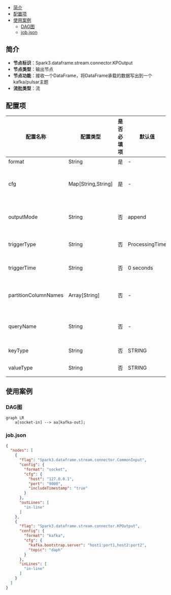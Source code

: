 <!-- TOC -->
  * [简介](#简介)
  * [配置项](#配置项)
  * [使用案例](#使用案例)
    * [DAG图](#dag图)
    * [job.json](#jobjson)
<!-- TOC -->
## 简介

- **节点标识**：Spark3.dataframe.stream.connector.KPOutput
- **节点类型**：输出节点
- **节点功能**：接收一个DataFrame，将DataFrame承载的数据写出到一个kafka/pulsar主题
- **流批类型**：流

## 配置项

| 配置名称                 | 配置类型               | 是否必填项 | 默认值            | 描述                                                                                                                                                                                                                       |
|----------------------|--------------------|-------|----------------|--------------------------------------------------------------------------------------------------------------------------------------------------------------------------------------------------------------------------|
| format               | String             | 是     | -              | kafka/pulsar                                                                                                                                                                                                             |
| cfg                  | Map[String,String] | 是     | -              | 请参考<br/>[structured-streaming-kafka-integration](https://spark.apache.org/docs/2.4.8/structured-streaming-kafka-integration.html)<br/>[pulsar-spark](https://github.com/streamnative/pulsar-spark/blob/master/README.md) |
| outputMode           | String             | 否     | append         | 对应DataStreamWriter的outputMode方法参数                                                                                                                                                                                        |
| triggerType          | String             | 否     | ProcessingTime | 对应DataStreamWriter的trigger方法参数                                                                                                                                                                                           |
| triggerTime          | String             | 否     | 0 seconds      | 对应DataStreamWriter的trigger方法参数                                                                                                                                                                                           |
| partitionColumnNames | Array[String]      | 否     | -              | 对应DataStreamWriter的partitionBy方法参数                                                                                                                                                                                       |
| queryName            | String             | 否     | -              | 对应DataStreamWriter的queryName方法参数                                                                                                                                                                                         |
| keyType              | String             | 否     | STRING         | string or binary，不区分大小写                                                                                                                                                                                                  |
| valueType            | String             | 否     | STRING         | string or binary，不区分大小写                                                                                                                                                                                                  |

## 使用案例

### DAG图

```mermaid
graph LR
    a[socket-in] --> aa[kafka-out];
```

### job.json

```json
{
  "nodes": [
    {
      "flag": "Spark3.dataframe.stream.connector.CommonInput",
      "config": {
        "format": "socket",
        "cfg": {
          "host": "127.0.0.1",
          "port": "9000",
          "includeTimestamp": "true"
        }
      },
      "outLines": [
        "in-line"
      ]
    },
    {
      "flag": "Spark3.dataframe.stream.connector.KPOutput",
      "config": {
        "format": "kafka",
        "cfg": {
          "kafka.bootstrap.server": "host1:port1,host2:port2",
          "topic": "daph"
        }
      },
      "inLines": [
        "in-line"
      ]
    }
  ]
}
```

